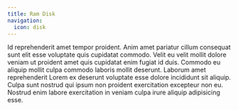 ```yaml
---
title: Ram Disk
navigation: 
  icon: disk
---
```

Id reprehenderit amet tempor proident. Anim amet pariatur cillum consequat sunt elit esse voluptate quis cupidatat commodo. Velit eu velit mollit dolore veniam ut proident amet quis cupidatat enim fugiat id duis. Commodo eu aliquip mollit culpa commodo laboris mollit deserunt. Laborum amet reprehenderit Lorem ex deserunt voluptate esse dolore incididunt sit aliquip. Culpa sunt nostrud qui ipsum non proident exercitation excepteur non eu. Nostrud enim labore exercitation in veniam culpa irure aliquip adipisicing esse.